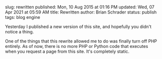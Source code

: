 slug: rewritten
published: Mon, 10 Aug 2015 at 01:16 PM
updated: Wed, 07 Apr 2021 at 05:59 AM
title: Rewritten
author: Brian Schrader
status: publish
tags: blog engine

Yesterday I published a new version of this site, and hopefully you didn't notice a thing.

One of the things that this rewrite allowed me to do was finally turn off PHP entirely. As of now, there is no more PHP or Python code that executes when you request a page from this site. It's completely static.

